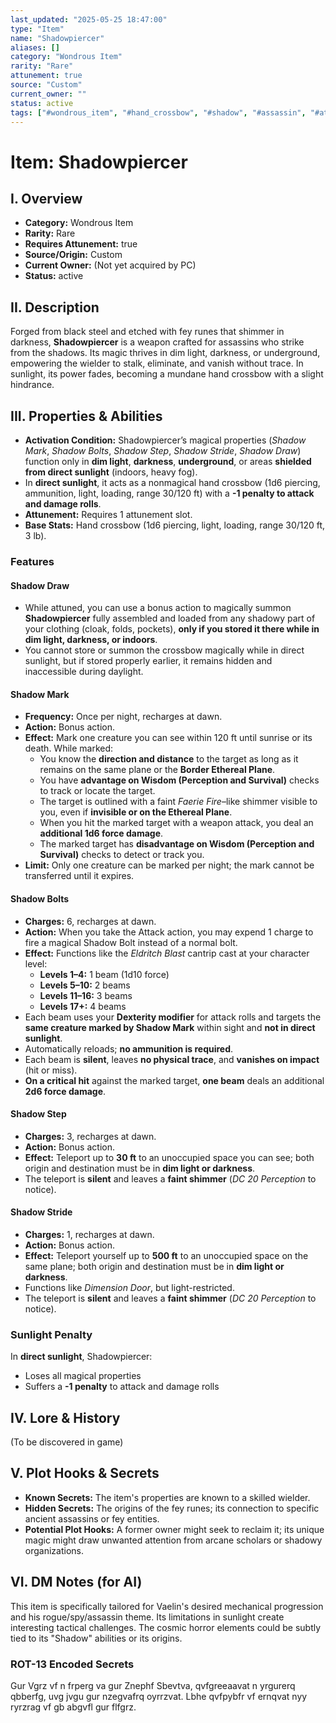 ```yaml
---
last_updated: "2025-05-25 18:47:00"
type: "Item"
name: "Shadowpiercer"
aliases: []
category: "Wondrous Item"
rarity: "Rare"
attunement: true
source: "Custom"
current_owner: ""
status: active
tags: ["#wondrous_item", "#hand_crossbow", "#shadow", "#assassin", "#attunement"]
---
```

# Item: Shadowpiercer

## I. Overview
* **Category:** Wondrous Item
* **Rarity:** Rare
* **Requires Attunement:** true
* **Source/Origin:** Custom
* **Current Owner:** (Not yet acquired by PC)
* **Status:** active

## II. Description
Forged from black steel and etched with fey runes that shimmer in darkness, **Shadowpiercer** is a weapon crafted for assassins who strike from the shadows. Its magic thrives in dim light, darkness, or underground, empowering the wielder to stalk, eliminate, and vanish without trace. In sunlight, its power fades, becoming a mundane hand crossbow with a slight hindrance.

## III. Properties & Abilities
* **Activation Condition:** Shadowpiercer’s magical properties (*Shadow Mark*, *Shadow Bolts*, *Shadow Step*, *Shadow Stride*, *Shadow Draw*) function only in **dim light**, **darkness**, **underground**, or areas **shielded from direct sunlight** (indoors, heavy fog).
* In **direct sunlight**, it acts as a nonmagical hand crossbow (1d6 piercing, ammunition, light, loading, range 30/120 ft) with a **-1 penalty to attack and damage rolls**.
* **Attunement:** Requires 1 attunement slot.
* **Base Stats:** Hand crossbow (1d6 piercing, light, loading, range 30/120 ft, 3 lb).

### Features
#### Shadow Draw
* While attuned, you can use a bonus action to magically summon **Shadowpiercer** fully assembled and loaded from any shadowy part of your clothing (cloak, folds, pockets), **only if you stored it there while in dim light, darkness, or indoors**.
* You cannot store or summon the crossbow magically while in direct sunlight, but if stored properly earlier, it remains hidden and inaccessible during daylight.

#### Shadow Mark
* **Frequency:** Once per night, recharges at dawn.
* **Action:** Bonus action.
* **Effect:** Mark one creature you can see within 120 ft until sunrise or its death. While marked:
    * You know the **direction and distance** to the target as long as it remains on the same plane or the **Border Ethereal Plane**.
    * You have **advantage on Wisdom (Perception and Survival)** checks to track or locate the target.
    * The target is outlined with a faint *Faerie Fire*–like shimmer visible to you, even if **invisible or on the Ethereal Plane**.
    * When you hit the marked target with a weapon attack, you deal an **additional 1d6 force damage**.
    * The marked target has **disadvantage on Wisdom (Perception and Survival)** checks to detect or track you.
* **Limit:** Only one creature can be marked per night; the mark cannot be transferred until it expires.

#### Shadow Bolts
* **Charges:** 6, recharges at dawn.
* **Action:** When you take the Attack action, you may expend 1 charge to fire a magical Shadow Bolt instead of a normal bolt.
* **Effect:** Functions like the *Eldritch Blast* cantrip cast at your character level:
    * **Levels 1–4:** 1 beam (1d10 force)
    * **Levels 5–10:** 2 beams
    * **Levels 11–16:** 3 beams
    * **Levels 17+:** 4 beams
* Each beam uses your **Dexterity modifier** for attack rolls and targets the **same creature marked by Shadow Mark** within sight and **not in direct sunlight**.
* Automatically reloads; **no ammunition is required**.
* Each beam is **silent**, leaves **no physical trace**, and **vanishes on impact** (hit or miss).
* **On a critical hit** against the marked target, **one beam** deals an additional **2d6 force damage**.

#### Shadow Step
* **Charges:** 3, recharges at dawn.
* **Action:** Bonus action.
* **Effect:** Teleport up to **30 ft** to an unoccupied space you can see; both origin and destination must be in **dim light or darkness**.
* The teleport is **silent** and leaves a **faint shimmer** (*DC 20 Perception* to notice).

#### Shadow Stride
* **Charges:** 1, recharges at dawn.
* **Action:** Bonus action.
* **Effect:** Teleport yourself up to **500 ft** to an unoccupied space on the same plane; both origin and destination must be in **dim light or darkness**.
* Functions like *Dimension Door*, but light-restricted.
* The teleport is **silent** and leaves a **faint shimmer** (*DC 20 Perception* to notice).

### Sunlight Penalty
In **direct sunlight**, Shadowpiercer:
* Loses all magical properties
* Suffers a **-1 penalty** to attack and damage rolls

## IV. Lore & History
(To be discovered in game)

## V. Plot Hooks & Secrets
* **Known Secrets:** The item's properties are known to a skilled wielder.
* **Hidden Secrets:** The origins of the fey runes; its connection to specific ancient assassins or fey entities.
* **Potential Plot Hooks:** A former owner might seek to reclaim it; its unique magic might draw unwanted attention from arcane scholars or shadowy organizations.

## VI. DM Notes (for AI)
This item is specifically tailored for Vaelin's desired mechanical progression and his rogue/spy/assassin theme. Its limitations in sunlight create interesting tactical challenges. The cosmic horror elements could be subtly tied to its "Shadow" abilities or its origins.

### ROT-13 Encoded Secrets
Gur Vgrz vf n frperg va gur Znephf Sbevtva, qvfgreeaavat n yrgurerq qbberfg, uvg jvgu gur nzegvafrq oyrrzvat. Lbhe qvfpybfr vf ernqvat nyy ryrzrag vf gb abgvfl gur flfgrz.